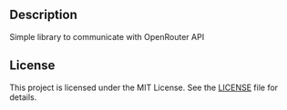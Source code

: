 ## Description

Simple library to communicate with OpenRouter API

## License
This project is licensed under the MIT License. See the [LICENSE](./LICENSE) file for details.

